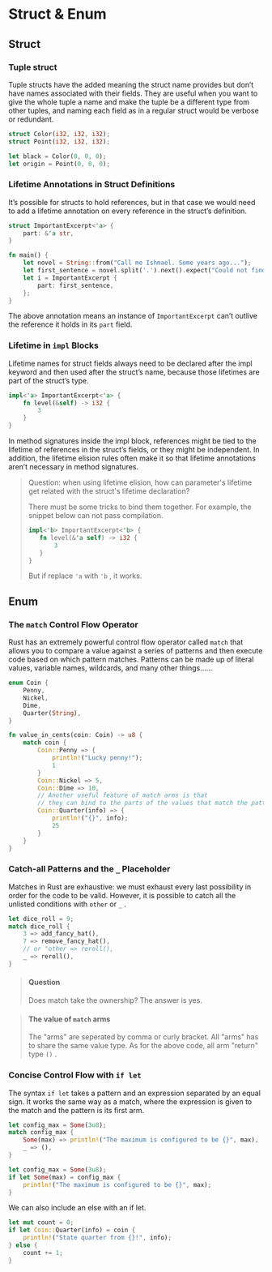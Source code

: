 # Struct & Enum

## Struct

### Tuple struct

Tuple structs have the added meaning the struct name provides but don’t have names associated with their fields. They are useful when you want to give the whole tuple a name and make the tuple be a different type from other tuples, and naming each field as in a regular struct would be verbose or redundant.

~~~rust
struct Color(i32, i32, i32);
struct Point(i32, i32, i32);

let black = Color(0, 0, 0);
let origin = Point(0, 0, 0);
~~~

### Lifetime Annotations in Struct Definitions

It’s possible for structs to hold references, but in that case we would need to add a lifetime annotation on every reference in the struct’s definition.

~~~rust
struct ImportantExcerpt<'a> {
    part: &'a str,
}

fn main() {
    let novel = String::from("Call me Ishmael. Some years ago...");
    let first_sentence = novel.split('.').next().expect("Could not find a '.'");
    let i = ImportantExcerpt {
        part: first_sentence,
    };
}
~~~

The above annotation means an instance of `ImportantExcerpt` can’t outlive the reference it holds in its `part` field.

### Lifetime in `impl` Blocks

Lifetime names for struct fields always need to be declared after the impl keyword and then used after the struct’s name, because those lifetimes are part of the struct’s type.

~~~rust
impl<'a> ImportantExcerpt<'a> {
    fn level(&self) -> i32 {
        3
    }
}
~~~

In method signatures inside the impl block, references might be tied to the lifetime of references in the struct’s fields, or they might be independent. In addition, the lifetime elision rules often make it so that lifetime annotations aren’t necessary in method signatures.

> Question: when using lifetime elision, how can parameter's lifetime get related with the struct's lifetime declaration?
> 
> There must be some tricks to bind them together. For example, the snippet below can not pass compilation.
> ~~~rust
> impl<'b> ImportantExcerpt<'b> {
>    fn level(&'a self) -> i32 {
>        3
>    }
> }
> ~~~
> But if replace `'a` with `'b` , it works. 




## Enum



### The `match` Control Flow Operator
Rust has an extremely powerful control flow operator called `match` that allows you to compare a value against a series of patterns and then execute code based on which pattern matches. Patterns can be made up of literal values, variable names, wildcards, and many other things......

~~~rust
enum Coin {
    Penny,
    Nickel,
    Dime,
    Quarter(String),
}

fn value_in_cents(coin: Coin) -> u8 {
    match coin {
        Coin::Penny => {
            println!("Lucky penny!");
            1
        }
        Coin::Nickel => 5,
        Coin::Dime => 10,
        // Another useful feature of match arms is that 
        // they can bind to the parts of the values that match the pattern.
        Coin::Quarter(info) => {
            println!("{}", info);
            25
        }
    }
}
~~~

### Catch-all Patterns and the `_` Placeholder

Matches in Rust are exhaustive: we must exhaust every last possibility in order for the code to be valid. However, it is possible to catch all the unlisted conditions with `other` or `_` .

~~~rust
let dice_roll = 9;
match dice_roll {
    3 => add_fancy_hat(),
    7 => remove_fancy_hat(),
    // or "other => reroll(),
    _ => reroll(),
}
~~~

> #### Question
> 
> Does match take the ownership? The answer is yes.

> #### The value of `match` arms
> 
> The "arms" are seperated by comma or curly bracket. All "arms" has to share the same value type. As for the above code, all arm "return" type `()` .



### Concise Control Flow with `if let`
The syntax `if let` takes a pattern and an expression separated by an equal sign. It works the same way as a match, where the expression is given to the match and the pattern is its first arm.

~~~rust
let config_max = Some(3u8);
match config_max {
    Some(max) => println!("The maximum is configured to be {}", max),
    _ => (),
}
~~~
~~~rust
let config_max = Some(3u8);
if let Some(max) = config_max {
    println!("The maximum is configured to be {}", max);
}
~~~
We can also include an else with an if let.
~~~rust
let mut count = 0;
if let Coin::Quarter(info) = coin {
    println!("State quarter from {}!", info);
} else {
    count += 1;
}
~~~

